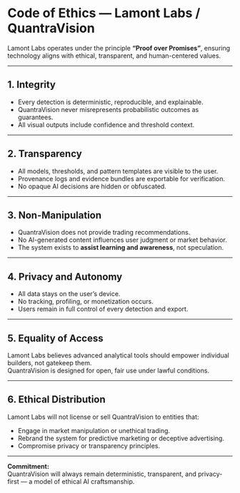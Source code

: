 # Code of Ethics — Lamont Labs / QuantraVision  

Lamont Labs operates under the principle **“Proof over Promises”**, ensuring technology aligns with ethical, transparent, and human-centered values.

---

## 1. Integrity
- Every detection is deterministic, reproducible, and explainable.  
- QuantraVision never misrepresents probabilistic outcomes as guarantees.  
- All visual outputs include confidence and threshold context.

---

## 2. Transparency
- All models, thresholds, and pattern templates are visible to the user.  
- Provenance logs and evidence bundles are exportable for verification.  
- No opaque AI decisions are hidden or obfuscated.

---

## 3. Non-Manipulation
- QuantraVision does not provide trading recommendations.  
- No AI-generated content influences user judgment or market behavior.  
- The system exists to **assist learning and awareness**, not speculation.

---

## 4. Privacy and Autonomy
- All data stays on the user’s device.  
- No tracking, profiling, or monetization occurs.  
- Users remain in full control of every detection and export.

---

## 5. Equality of Access
Lamont Labs believes advanced analytical tools should empower individual builders, not gatekeep them.  
QuantraVision is designed for open, fair use under lawful conditions.

---

## 6. Ethical Distribution
Lamont Labs will not license or sell QuantraVision to entities that:
- Engage in market manipulation or unethical trading.  
- Rebrand the system for predictive marketing or deceptive advertising.  
- Compromise privacy or transparency principles.

---

**Commitment:**  
QuantraVision will always remain deterministic, transparent, and privacy-first — a model of ethical AI craftsmanship.
